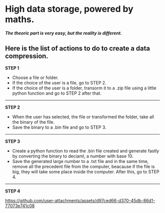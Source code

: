 # High data storage, powered by maths.

***The theoric part is very easy, but the reality is different.***

## Here is the list of actions to do to create a data compression.

**STEP 1**

- Choose a file or folder.
- If the choice of the user is a file, go to STEP 2.
- If the choice of the user is a folder, transorm it to a .zip file using a little python function and go to STEP 2 after that.

---

**STEP 2**

- When the user has selected, the file or transformed the folder, take all the binary of the file.
- Save the binary to a .bin file and go to STEP 3.

---

**STEP 3**

- Create a python function to read the .bin file created and generate fastly by converting the binary to deciaml, a number with base 10.
- Save the generated large number to a .txt file and in the same time, remove all the precedent file from the computer, beacause if the file is big, they will take some place inside the computer. After this, go to STEP 4.

---

**STEP 4**




https://github.com/user-attachments/assets/d97ced66-d370-45db-86d1-77073e741c08






  
